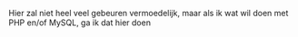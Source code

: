 Hier zal niet heel veel gebeuren vermoedelijk, maar als ik wat wil doen met PHP en/of MySQL, ga ik dat hier doen

